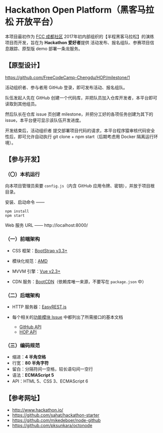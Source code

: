 # Hackathon Open Platform（黑客马拉松 开放平台）

本项目最初作为 [FCC 成都社区](https://freecodecamp-chengdu.github.io) 2017年初内部组织的【半程黑客马拉松】的演练项目而开发，旨在为 **Hackathon 爱好者**提供 活动发布、报名组队、参赛项目信息跟踪、原型版 demo 部署一条龙服务。



## 【原型设计】

https://github.com/FreeCodeCamp-Chengdu/HOP/milestone/1

活动组织者、参与者用 GitHub 登录，即可发布活动、报名组队。

队伍发起人先在 GitHub 创建一个代码库，并把队员加入仓库开发者，本平台即可读取到其他组员。

然后队长在仓库 issue 页创建 milestone，并把分工好的各项任务创建为其下的 issue，本平台便可显示该队伍开发进度。

开发结束后，活动组织者 提交部署项目代码的请求，本平台程序猿审核代码安全性后，即可允许自动执行 git clone + npm start（后期考虑用 Docker 隔离运行环境）。



## 【参与开发】


### （〇）本机运行

向本项目管理员索要 `config.js`（内含 GitHub 应用令牌、密钥），并放于项目根目录。

安装、启动命令 ——
```
npm install
npm start
```

Web 服务 URL —— http://localhost:8000/


### （一）前端架构

 - CSS 框架：[BootStrap v3.3+](http://v3.bootcss.com/)

 - 模块化规范：[AMD](https://github.com/amdjs/amdjs-api/blob/master/AMD.md)

 - MVVM 引擎：[Vue v2.3+](http://cn.vuejs.org/)

 - CDN 服务：[BootCDN](http://www.bootcdn.cn/)（依赖库唯一来源，不要写在 `package.json` 中）


### （二）后端架构

 - HTTP 服务器：[EasyREST.js](http://git.oschina.net/Tech_Query/EasyREST.js)

 - 每个相关的[功能模块 Issue](https://github.com/FreeCodeCamp-Chengdu/HOP/labels/feature) 中都列出了所需接口的基本文档
   - [GitHub API](https://developer.github.com/v3/)
   - [HOP API](data/scheme.js)


### （三）编码规范

 - 缩进：**4 半角空格**
 - 行宽：**80 半角字符**
 - 留白：分隔符间一空格，较长语句间一空行
 - 语法：**ECMAScript 5**
 - API：HTML 5、CSS 3、ECMAScript 6



## 【参考网址】

 - http://www.hackathon.io/
 - https://github.com/sahat/hackathon-starter
 - https://github.com/mikedeboer/node-github
 - https://github.com/pksunkara/octonode